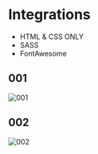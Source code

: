 # Integrations

-   HTML & CSS ONLY
-   SASS
-   FontAwesome

## 001

![001](https://github.com/SammuelJ/Integrations/blob/master/img/expl/001.png)

## 002

![002](https://github.com/SammuelJ/Integrations/blob/master/img/expl/002.png)

